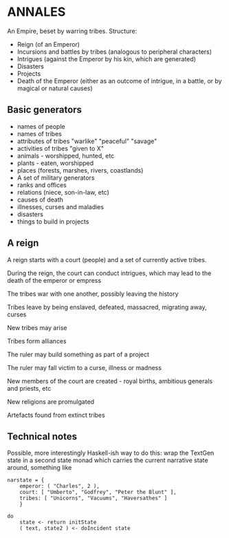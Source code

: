 ANNALES
=======

An Empire, beset by warring tribes. Structure:

* Reign (of an Emperor)
* Incursions and battles by tribes (analogous to peripheral characters)
* Intrigues (against the Emperor by his kin, which are generated)
* Disasters
* Projects 
* Death of the Emperor (either as an outcome of intrigue, in a battle, or by magical or natural causes)

## Basic generators

* names of people
* names of tribes
* attributes of tribes "warlike" "peaceful" "savage"
* activities of tribes "given to X"
* animals - worshipped, hunted, etc
* plants - eaten, worshipped
* places (forests, marshes, rivers, coastlands)
* A set of military generators
* ranks and offices
* relations (niece, son-in-law, etc)
* causes of death
* illnesses, curses and maladies
* disasters
* things to build in projects

## A reign

A reign starts with a court (people) and a set of currently active
tribes.

During the reign, the court can conduct intrigues, which may lead to
the death of the emperor or empress

The tribes war with one another, possibly leaving the history

Tribes leave by being enslaved, defeated, massacred, migrating away,
curses

New tribes may arise

Tribes form alliances

The ruler may build something as part of a project

The ruler may fall victim to a curse, illness or madness

New members of the court are created - royal births, ambitious
generals and priests, etc

New religions are promulgated

Artefacts found from extinct tribes


## Technical notes

Possible, more interestingly Haskell-ish way to do this: wrap the
TextGen state in a second state monad which carries the current
narrative state around, something like

    narstate = {
        emperor: ( "Charles", 2 ),
        court: [ "Umberto", "Godfrey", "Peter the Blunt" ],
        tribes: [ "Unicorns", "Vacuums", "Haversathes" ]
        }

    do
        state <- return initState
        ( text, state2 ) <- doIncident state
